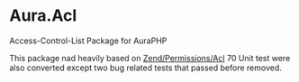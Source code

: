 Aura.Acl
========

Access-Control-List Package for AuraPHP

This package nad heavily based on
[Zend/Permissions/Acl](https://github.com/zendframework/zf2/tree/master/library/Zend/Permissions/Acl)
70 Unit test were also converted except two bug related tests that passed before removed.

